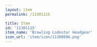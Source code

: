 ```yaml
---
layout: item
permalink: /11301115

title: Item
id: '11301115'
item_name: 'Brawling Lodestar Headgear'
icon_url: 'item/icon/11300696.png'
---
```


